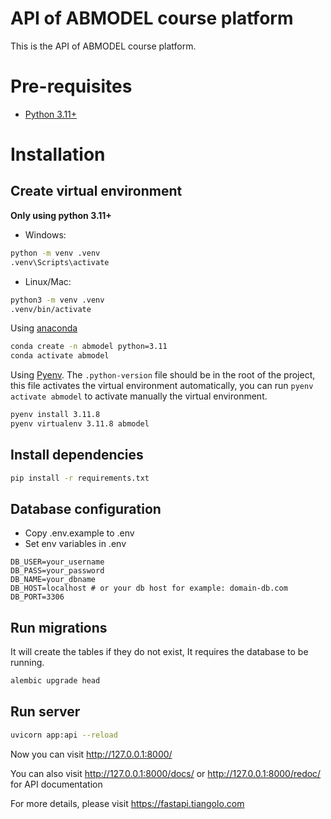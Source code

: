 # API of ABMODEL course platform

This is the API of ABMODEL course platform.

# Pre-requisites

- [Python 3.11+](https://www.python.org/downloads/)

# Installation

## Create virtual environment

**Only using python 3.11+**
+ Windows:
```bash
python -m venv .venv
.venv\Scripts\activate
```
+ Linux/Mac:
```bash
python3 -m venv .venv
.venv/bin/activate
```
Using [anaconda](https://docs.anaconda.com/anaconda/install/)
```bash
conda create -n abmodel python=3.11
conda activate abmodel
```

Using [Pyenv](https://github.com/pyenv/pyenv).
The `.python-version` file should be in the root of the project, this file activates the virtual environment automatically, you can run `pyenv activate abmodel` to activate manually the virtual environment. 
```bash
pyenv install 3.11.8
pyenv virtualenv 3.11.8 abmodel
```

## Install dependencies
```bash
pip install -r requirements.txt
```

## Database configuration
* Copy .env.example to .env
* Set env variables in .env
```properties
DB_USER=your_username
DB_PASS=your_password
DB_NAME=your_dbname
DB_HOST=localhost # or your db host for example: domain-db.com
DB_PORT=3306
```

## Run migrations
It will create the tables if they do not exist, It requires the database to be running.
```bash
alembic upgrade head
```

## Run server
```bash
uvicorn app:api --reload
```
Now you can visit http://127.0.0.1:8000/

You can also visit http://127.0.0.1:8000/docs/ or http://127.0.0.1:8000/redoc/ for API documentation

For more details, please visit https://fastapi.tiangolo.com

